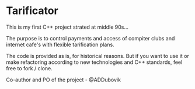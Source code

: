 # Tarificator

This is my first C++ project strated at middle 90s...

The purpose is to control payments and access of compiter clubs and internet cafe's with flexible tarification plans.

The code is provided as is, for historical reasons. But if you want to use it or make refactoring according to new technologies and C++ standards, feel free to fork / clone.

Co-author and PO of the project - @ADDubovik
